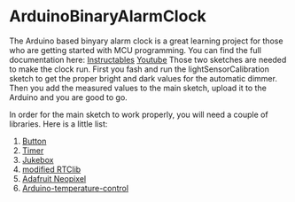 # ArduinoBinaryAlarmClock
The Arduino based binyary alarm clock is a great learning project for those who are getting started with MCU programming.
You can find the full documentation here:
[Instructables](https://www.instructables.com/member/Basement%20Engineering/?cb=1522923558)
[Youtube](https://www.youtube.com/watch?v=gJVIzod6dyY)
Those two sketches are needed to make the clock run.
First you fash and run the lightSensorCalibration sketch to get the proper bright and dark values for the automatic dimmer.
Then you add the measured values to the main sketch, upload it to the Arduino and you are good to go.

In order for the main sketch to work properly, you will need a couple of libraries.
Here is a little list:

1. [Button](https://github.com/BasementEngineering/Button)
2. [Timer](https://github.com/BasementEngineering/Timer)
3. [Jukebox](https://github.com/BasementEngineering/Jukebox)
4. [modified RTClib](https://github.com/BasementEngineering/RTClib-modified-)
5. [Adafruit Neopixel](https://github.com/adafruit/Adafruit_NeoPixel)
6. [Arduino-temperature-control](https://github.com/milesburton/Arduino-Temperature-Control-Library)
